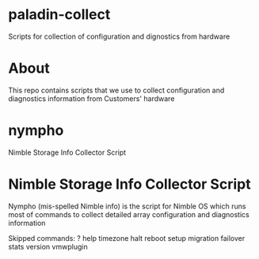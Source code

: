 # paladin-collect
Scripts for collection of configuration and dignostics from hardware

# About
This repo contains scripts that we use to collect configuration and diagnostics information from Customers' hardware

# nympho
Nimble Storage Info Collector Script

# Nimble Storage Info Collector Script
Nympho (mis-spelled Nimble info) is the script for Nimble OS which runs most of commands to collect detailed array configuration and diagnostics information

Skipped commands: ? help timezone halt reboot setup migration failover stats version vmwplugin


